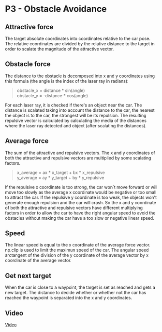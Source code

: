 # P3 - Obstacle Avoidance

## Attractive force
The target absolute coordinates into coordinates relative to the car pose. The relative coordinates are divided by the relative distance to the target in order to scalate the magnitude of the attractive vector.  
  
  
## Obstacle force
The distance to the obstacle is decomposed into x and y coordinates using this formula (the angle is the index of the laser ray in radians):    
> obstacle_x = distance * sin(angle)  
> obstacle_y = -distance * cos(angle)  

For each laser ray, it is checked if there's an object near the car. The distance is scalated taking into account the distance to the car, the nearest the object is to the car, the strongest will be its repulsion. The resulting repulsive vector is calculated by calculating the media of the distances where the laser ray detected and object (after scalating the distances).  
  
  
## Average force
The sum of the attractive and repulsive vectors. The x and y coordinates of both the attractive and repulsive vectors are multiplied by some scalating factors.  
> x_average = ax * x_target + bx * x_repulsive  
> y_average = ay * y_target + by * y_repulsive  

If the repulsive x coordinate is too strong, the car won´t move forward or will move too slowly as the average x coordinate would be negative or too small to attract the car. If the repulsive y coordinate is too weak, the objects won't generate enough repulsion and the car will crash. So the x and y coordinate of both the attractive and repulsive vectors have different multiplying factors in order to allow the car to have the right angular speed to avoid the obstacles without making the car have a too slow or negative linear speed.  
  
  
## Speed
The linear speed is equal to the x coordinate of the average force vector. np.clip is used to limit the maximun speed of the car. The angular speed arctangent of the division of the y coordinate of the average vector by x coordinate of the average vector.  
  
  
## Get next target
When the car is close to a waypoint, the target is set as reached and gets a new target. The distance to decide whether or whether not the car has reached the waypoint is separated into the x and y coordinates.  
  
  
## Video
[Video](https://urjc-my.sharepoint.com/:v:/g/personal/s_gonzaleza_2022_alumnos_urjc_es/ERTERLDccN9BiunPgwLdz6wBHWHGCI6X6-775Sq3Ei0mBA?nav=eyJyZWZlcnJhbEluZm8iOnsicmVmZXJyYWxBcHAiOiJPbmVEcml2ZUZvckJ1c2luZXNzIiwicmVmZXJyYWxBcHBQbGF0Zm9ybSI6IldlYiIsInJlZmVycmFsTW9kZSI6InZpZXciLCJyZWZlcnJhbFZpZXciOiJNeUZpbGVzTGlua0NvcHkifX0&e=Q6lmDf)

